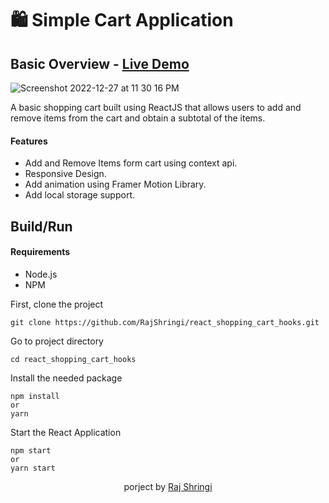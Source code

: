 
# 🛍 Simple Cart Application
## Basic Overview - [Live Demo](https://react-shopping-cart-hooks.vercel.app/)
![Screenshot 2022-12-27 at 11 30 16 PM](https://user-images.githubusercontent.com/54682451/209779039-45ef46cc-182f-45e9-ad9f-953877c2d8c9.png)

A basic shopping cart built using ReactJS that allows users to add and
remove items from the cart and obtain a subtotal of the items. 

#### Features
- Add and Remove Items form cart using context api.
- Responsive Design.
- Add animation using Framer Motion Library.
- Add local storage support.

## Build/Run
#### Requirements
- Node.js
- NPM

First, clone the project 
```
git clone https://github.com/RajShringi/react_shopping_cart_hooks.git
```
Go to project directory
```
cd react_shopping_cart_hooks
```
Install the needed package
```
npm install
or
yarn
```
Start the React Application
```
npm start 
or
yarn start
```

<div align="center"><p> porject by <a href="https://twitter.com/RajShringi1">Raj Shringi</a></p></div>


